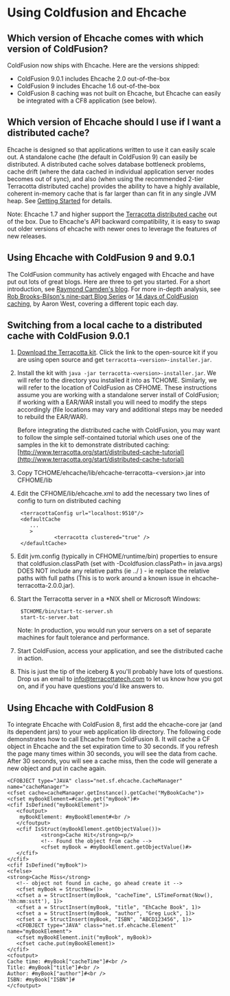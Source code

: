 ---
---
# Using Coldfusion and Ehcache

 

## Which version of Ehcache comes with which version of ColdFusion?
ColdFusion now ships with Ehcache. Here are the versions shipped:

*   ColdFusion 9.0.1 includes Ehcache 2.0 out-of-the-box
*   ColdFusion 9 includes Ehcache 1.6 out-of-the-box
*   ColdFusion 8 caching was not built on Ehcache, but Ehcache can easily be integrated with a CF8 application (see below).

## Which version of Ehcache should I use if I want a distributed cache?
Ehcache is designed so that applications written to use it can easily scale out. A standalone cache (the default in ColdFusion 9) can easily be distributed. A distributed cache solves database bottleneck problems, cache drift (where the data cached in individual application server nodes becomes out of sync), and also (when using the recommended 2-tier Terracotta distributed cache) provides the ability to have a highly available, coherent in-memory cache that is far larger than can fit in any single JVM heap.
See [Getting Started](./getting-started#distributed-caching) for details.

Note: Ehcache 1.7 and higher support the [Terracotta distributed cache](../terracotta) out of the box. Due to Ehcache's API backward compatibility, it is easy to swap out older versions of ehcache with newer ones to leverage the features of new releases.

## Using Ehcache with ColdFusion 9 and 9.0.1
The ColdFusion community has actively engaged with Ehcache and have put out lots of great blogs. Here are three to get you
started.
For a short introduction, see [Raymond Camden's blog](http://www.coldfusionjedi.com/index.cfm/2009/7/18/ColdFusion-9-and-Caching-Enhancements).
For more in-depth analysis, see [Rob Brooks-Bilson's nine-part Blog Series](http://www.brooks-bilson.com/blogs/rob/index.cfm/2009/7/21/Caching-Enhancements-in-ColdFusion-9--Part-1-Why-Cache) or [14 days of ColdFusion caching](http://www.aaronwest.net/blog/index.cfm/2009/11/17/14-Days-of-ColdFusion-9-Caching-Day-1--Caching-a-Full-Page), by Aaron West, covering a different topic each day.

## Switching from a local cache to a distributed cache with ColdFusion 9.0.1

1. [Download the Terracotta kit](http://www.terracotta.org/dl). Click the link to the open-source kit if you are using open source and get `terracotta-<version>-installer.jar`.

2. Install the kit with `java -jar terracotta-<version>-installer.jar`. We will refer to the directory you installed it into as TCHOME. Similarly, we will refer to the location of ColdFusion as CFHOME. These instructions assume you are working with a standalone server install of ColdFusion; if working with a EAR/WAR install you will need to modify the steps accordingly (file locations may vary and additional steps may be needed to rebuild the EAR/WAR).

    Before integrating the distributed cache with ColdFusion, you may want to follow the simple self-contained tutorial which uses one of the samples in the kit to demonstrate distributed caching:
[http://www.terracotta.org/start/distributed-cache-tutorial](http://www.terracotta.org/start/distributed-cache-tutorial)

2. Copy TCHOME/ehcache/lib/ehcache-terracotta-\<version\>.jar into CFHOME/lib

3. Edit the CFHOME/lib/ehcache.xml to add the necessary two lines of config to turn on distributed caching

        <terracottaConfig url="localhost:9510"/>
        <defaultCache
           ...
           >
                   <terracotta clustered="true" />
        </defaultCache>

4. Edit jvm.config (typically in CFHOME/runtime/bin) properties to ensure that coldfusion.classPath (set with -Dcoldfusion.classPath= in java.args) DOES NOT include any relative paths (ie ../ ) - ie replace the relative paths with full paths (This is to work around a known issue in ehcache-terracotta-2.0.0.jar).
5. Start the Terracotta server in a *NIX shell or Microsoft Windows:

        $TCHOME/bin/start-tc-server.sh
        start-tc-server.bat

    Note: In production, you would run your servers on a set of separate machines for fault tolerance and performance.
6. Start ColdFusion, access your application, and see the distributed cache in action.
7. This is just the tip of the iceberg & you'll probably have lots of questions. Drop us an email to info@terracottatech.com to let us know how you got on, and if you have questions you'd like answers to.

## Using Ehcache with ColdFusion 8
To integrate Ehcache with ColdFusion 8, first add the ehcache-core jar (and its dependent jars) to your web application lib directory.
The following code demonstrates how to call Ehcache from ColdFusion 8.
It will cache a CF object in Ehcache and the set expiration time to 30 seconds. If you refresh the page many times within 30 seconds, you will see the data from cache. After 30 seconds, you will see a cache miss, then the code will generate a new object and put in cache again.

    <CFOBJECT type="JAVA" class="net.sf.ehcache.CacheManager" name="cacheManager">
    <cfset cache=cacheManager.getInstance().getCache("MyBookCache")>
    <cfset myBookElement=#cache.get("myBook")#>
    <cfif IsDefined("myBookElement")>
       <cfoutput>
        myBookElement: #myBookElement#<br />
       </cfoutput>
       <cfif IsStruct(myBookElement.getObjectValue())>
               <strong>Cache Hit</strong><p/>
               <!-- Found the object from cache -->
               <cfset myBook = #myBookElement.getObjectValue()#>
       </cfif>
    </cfif>
    <cfif IsDefined("myBook")>
    <cfelse>
    <strong>Cache Miss</strong>
       <!-- object not found in cache, go ahead create it -->
       <cfset myBook = StructNew()>
       <cfset a = StructInsert(myBook, "cacheTime", LSTimeFormat(Now(), 'hh:mm:sstt'), 1)>
       <cfset a = StructInsert(myBook, "title", "EhCache Book", 1)>
       <cfset a = StructInsert(myBook, "author", "Greg Luck", 1)>
       <cfset a = StructInsert(myBook, "ISBN", "ABCD123456", 1)>
       <CFOBJECT type="JAVA" class="net.sf.ehcache.Element" name="myBookElement">
       <cfset myBookElement.init("myBook", myBook)>
       <cfset cache.put(myBookElement)>
    </cfif>
    <cfoutput>
    Cache time: #myBook["cacheTime"]#<br />
    Title: #myBook["title"]#<br />
    Author: #myBook["author"]#<br />
    ISBN: #myBook["ISBN"]#
    </cfoutput>

